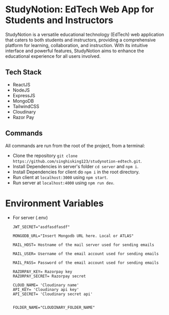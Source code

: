 # StudyNotion: EdTech Web App for Students and Instructors

StudyNotion is a versatile educational technology (EdTech) web application that caters to both students and instructors, providing a comprehensive platform for learning, collaboration, and instruction. With its intuitive interface and powerful features, StudyNotion aims to enhance the educational experience for all users involved.

## Tech Stack

  - ReactJS
  - NodeJS
  - ExpressJS
  - MongoDB
  - TailwindCSS
  - Cloudinary
  - Razor Pay



## Commands

All commands are run from the root of the project, from a terminal:
  - Clone the repository `git clone https://github.com/singhisking123/studynotion-edtech.git`.
  - Install Dependencies in server's folder `cd server` and `npm i`.
  - Install Dependencies for client do `npm i` in the root directory.
  - Run client at `localhost:3000` using `npm start`.
  - Run server at `localhost:4000` using `npm run dev`.

# Environment Variables 
  - For server (.env)
    ```
    JWT_SECRET="asdfasdfasdf"
    
    MONGODB_URL="Insert Mongodb URL here. Local or ATLAS"
    
    MAIL_HOST= Hostname of the mail server used for sending emails
    
    MAIL_USER= Username of the email account used for sending emails
    
    MAIL_PASS= Password of the email account used for sending emails
    
    RAZORPAY_KEY= Razorpay key
    RAZORPAY_SECRET= Razorpay secret
    
    CLOUD_NAME= 'Cloudinary name'
    API_KEY= 'Cloudinary api key' 
    API_SECRET= 'Cloudinary secret api' 
    
    
    FOLDER_NAME="CLOUDINARY_FOLDER_NAME"
  ```
      
